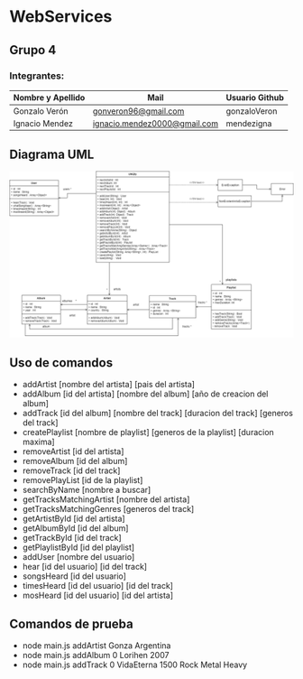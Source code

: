 # WebServices

## Grupo 4
### Integrantes:

| Nombre y Apellido              |      Mail                      |     Usuario Github   |
| -----------------------------  | ------------------------------ | -------------------  |
| Gonzalo Verón                  | gonveron96@gmail.com           |  gonzaloVeron        |
| Ignacio Mendez                 | ignacio.mendez0000@gmail.com   |  mendezigna          |

## Diagrama UML

![uml](uml.png)

## Uso de comandos

- addArtist [nombre del artista] [pais del artista]
- addAlbum [id del artista] [nombre del album] [año de creacion del album]
- addTrack [id del album] [nombre del track] [duracion del track] [generos del track]
- createPlaylist [nombre de playlist] [generos de la playlist] [duracion maxima]
- removeArtist [id del artista]
- removeAlbum [id del album]
- removeTrack [id del track]
- removePlayList [id de la playlist]
- searchByName [nombre a buscar]
- getTracksMatchingArtist [nombre del artista]
- getTracksMatchingGenres [generos del track]
- getArtistById [id del artista]
- getAlbumById [id del album]
- getTrackById [id del track]
- getPlaylistById [id del playlist]
- addUser [nombre del usuario]
- hear [id del usuario] [id del track]
- songsHeard [id del usuario]
- timesHeard [id del usuario] [id del track]
- mosHeard [id del usuario] [id del artista]

## Comandos de prueba

- node main.js addArtist Gonza Argentina
- node main.js addAlbum 0 Lorihen 2007
- node main.js addTrack 0 VidaEterna 1500 Rock Metal Heavy

